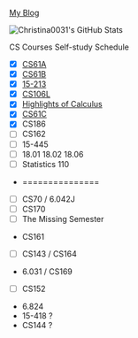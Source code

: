 
[My Blog](https://christina0031.github.io/)

![Christina0031's GitHub Stats](https://github-readme-stats.vercel.app/api?username=Christina0031&count_private=true&show_icons=true&theme=github_dark)

CS Courses Self-study Schedule

- [x] [CS61A](https://christina0031.github.io/2021/10/CS61A/)
- [x] [CS61B](https://christina0031.github.io/2022/01/CS61B/)
- [x] [15-213](https://christina0031.github.io/2022/02/15-213/)
- [x] [CS106L](https://christina0031.github.io/2022/03/CS106L/)
- [x] [Highlights of Calculus](https://christina0031.github.io/2022/04/Highlights-of-Calculus/) 
- [x] [CS61C](https://christina0031.github.io/2022/04/CS61C/)
- [x] CS186
- [ ] CS162
- [ ] 15-445
- [ ] 18.01 18.02 18.06 
- [ ] Statistics 110
-  ===============
- [ ] CS70 / 6.042J
- [ ] CS170
- [ ] The Missing Semester
-  CS161
- [ ] CS143 / CS164
-  6.031 / CS169
- [ ] CS152
-  6.824
-  15-418 ?
-  CS144 ?
<!--
### Hi there 👋

**Christina0031/Christina0031** is a ✨ _special_ ✨ repository because its `README.md` (this file) appears on your GitHub profile.

Here are some ideas to get you started:

- 🔭 I’m currently working on ...
- 🌱 I’m currently learning ...
- 👯 I’m looking to collaborate on ...
- 🤔 I’m looking for help with ...
- 💬 Ask me about ...
- 📫 How to reach me: ...
- 😄 Pronouns: ...
- ⚡ Fun fact: ...
-->
